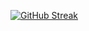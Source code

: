 <!--## Hi there 👋-->

[![GitHub Streak](https://streak-stats.demolab.com?user=ahmed101-uni&theme=dark&exclude_days=Sun%2CSat)](https://git.io/streak-stats)
<!--
**ahmed101-uni/ahmed101-uni** is a ✨ _special_ ✨ repository because its `README.md` (this file) appears on your GitHub profile.

Here are some ideas to get you started:

- 🔭 I’m currently working on ...
- 🌱 I’m currently learning ...
- 👯 I’m looking to collaborate on ...
- 🤔 I’m looking for help with ...
- 💬 Ask me about ...
- 📫 How to reach me: ...
- 😄 Pronouns: ...
- ⚡ Fun fact: ...
-->
